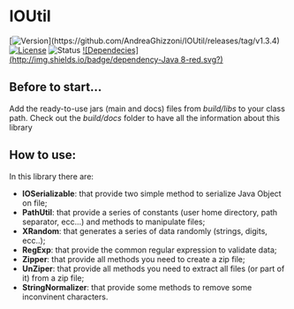 # IOUtil
[![Version](http://img.shields.io/badge/version-1.3.4-blue.svg?)](https://github.com/AndreaGhizzoni/IOUtil/releases/tag/v1.3.4) [![License](http://img.shields.io/badge/license-MIT-blue.svg)](http://opensource.org/licenses/MIT) ![Status](http://img.shields.io/badge/build-STABLE-yellow.svg) 
[![Dependecies](http://img.shields.io/badge/dependency-Java 8-red.svg?)](http://www.oracle.com/technetwork/java/javase/downloads/jre8-downloads-2133155.html)

## Before to start...
Add the ready-to-use jars (main and docs) files from *build/libs* to your class path. Check out the *build/docs* folder to have all the information about this library

## How to use:
In this library there are:

+   **IOSerializable**: that provide two simple method to serialize Java Object on file;
+   **PathUtil**: that provide a series of constants (user home directory, path separator, ecc...) and methods to manipulate files;
+   **XRandom**: that generates a series of data randomly (strings, digits, ecc..);
+   **RegExp**: that provide the common regular expression to validate data;
+   **Zipper**: that provide all methods you need to create a zip file;
+   **UnZiper**: that provide all methods you need to extract all files (or part of it) from a zip file;
+   **StringNormalizer**: that provide some methods to remove some inconvinent characters. 
